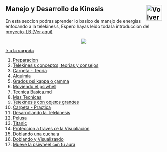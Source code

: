 ## Manejo y Desarrollo de Kinesis <a href="https://github.com/Ocul-LB/Projecto-LB/wiki"><img align="right" alt="Volver al inicio" title="Volver al inicio " src="https://i.imgur.com/GodtzYG.png" width=50></a>



En esta seccion podras aprender lo basico de manejo de energias enfocando a la telekinesis, Espero hayas leido toda la introduccion del [proyecto-LB (Ver aqui)](https://github.com/Ocul-LB/Projecto-LB)

<p align="center">
<img src="https://i.imgur.com/31JJ7Cm.jpg"/>
</p>

[Ir a la carpeta]()

1. [Preparacion](https://github.com/Ocul-LB/Projecto-LB/blob/master/kinesis/Preparacion.md)
2. [Telekinesis conceptos, teorias y consejos](https://github.com/Ocul-LB/Projecto-LB/blob/master/kinesis/Telekinesis%20conceptos%2C%20teorias%20y%20consejos.md)
2. [Carpeta - Teoria](https://github.com/Ocul-LB/Projecto-LB/tree/master/kinesis/Teoria)
 1. [Alquimia](https://github.com/Ocul-LB/Projecto-LB/blob/master/kinesis/Teoria/Alquimia%20Teoria.md)
 2. [Grados psi kappa o gamma](https://github.com/Ocul-LB/Projecto-LB/blob/master/kinesis/Teoria/Grados%20psi%20kappa%20o%20gamma.md)
 3. [Moviendo el psiwhell](https://github.com/Ocul-LB/Projecto-LB/blob/master/kinesis/Teoria/Moviendo%20el%20psiwhell.md)
 4. [Tecnica Basica.md](https://github.com/Ocul-LB/Projecto-LB/blob/master/kinesis/Teoria/Tecnica%20Basica.md)
 5. [Mas Tecnicas](https://github.com/Ocul-LB/Projecto-LB/blob/master/kinesis/Teoria/Tecnicas.md)
 6. [Telekinesis con objetos grandes](https://github.com/Ocul-LB/Projecto-LB/blob/master/kinesis/Teoria/Telekinesis%20con%20objetos%20grandes.md)
2. [Carpeta - Practica](https://github.com/Ocul-LB/Projecto-LB/tree/master/kinesis/Practica)
 1. [Desarrollando la Telekinesis](https://github.com/Ocul-LB/Projecto-LB/blob/master/kinesis/Practica/Desarrollando%20la%20Telekinesis.md)
 2. [Pelusa](https://github.com/Ocul-LB/Projecto-LB/blob/master/kinesis/Practica/Pelusa.md)
 3. [Titanic](https://github.com/Ocul-LB/Projecto-LB/blob/master/kinesis/Practica/Titanic.md)
 4. [Proteccion a traves de la Visualiacion](https://github.com/Ocul-LB/Projecto-LB/blob/master/kinesis/Practica/Proteccion%20a%20traves%20de%20la%20Visualiacion.md)
 5. [Doblando una cuchara](https://github.com/Ocul-LB/Projecto-LB/blob/master/kinesis/Practica/Doblando%20una%20Cuchara.md)
6. [Doblando y Visualizando](https://github.com/Ocul-LB/Projecto-LB/blob/master/kinesis/Practica/Doblando%20y%20Visualizacion.md)
7. [Mueve la psiwheel con tu aura](https://github.com/Ocul-LB/Projecto-LB/blob/master/kinesis/Practica/Mueve%20la%20psiwheel%20con%20tu%20aura.md)
